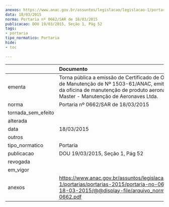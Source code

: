 ```yaml
---
anexos: https://www.anac.gov.br/assuntos/legislacao/legislacao-1/portarias/portarias-2015/portaria-no-0662-sar-de-18-03-2015/@@display-file/arquivo_norma/PA2015-0662.pdf
data: 18/03/2015
norma: Portaria nº 0662/SAR de 18/03/2015
publicacao: DOU 19/03/2015, Seção 1, Pág 52
tags:
- portaria
tipo_normatico: Portaria
hide: 
- toc 
 
---
```


|                    | Documento                                                                                                                                                                                             |
|:-------------------|:------------------------------------------------------------------------------------------------------------------------------------------------------------------------------------------------------|
| ementa             | Torna pública a emissão de Certificado de Organização de Manutenção de Nº 1503-61/ANAC, emitido em favor da oficina de manutenção de produto aeronáutico Globo Master - Manutenção de Aeronaves Ltda. |
| norma              | Portaria nº 0662/SAR de 18/03/2015                                                                                                                                                                    |
| tornada_sem_efeito |                                                                                                                                                                                                       |
| alterada           |                                                                                                                                                                                                       |
| data               | 18/03/2015                                                                                                                                                                                            |
| outros             |                                                                                                                                                                                                       |
| tipo_normatico     | Portaria                                                                                                                                                                                              |
| publicacao         | DOU 19/03/2015, Seção 1, Pág 52                                                                                                                                                                       |
| revogada           |                                                                                                                                                                                                       |
| em_vigor           |                                                                                                                                                                                                       |
| anexos             | https://www.anac.gov.br/assuntos/legislacao/legislacao-1/portarias/portarias-2015/portaria-no-0662-sar-de-18-03-2015/@@display-file/arquivo_norma/PA2015-0662.pdf                                     |